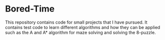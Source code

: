# Bored-Time
This repository contains code for small projects that I have pursued. It contains test code to learn different algorithms and how they can be applied such as the A and A* algorithm for maze solving and solving the 8-puzzle.

